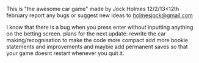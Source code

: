 This is "the awesome car game" 
made by Jock Holmes 12/2/13<12th february
report any bugs or suggest new ideas to holmesjock@gmail.com

I know that there is a bug when you press enter without 
inputting anything on the betting screen.
plans for the next update:
 rewrite the car making/recognisation to make the code 
more compact
add more bookie statements and improvements
and maybie add permanent saves so that your game doesnt 
restart whenever you quit it.


